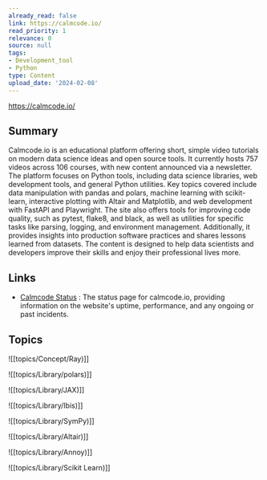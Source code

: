 ```yaml
---
already_read: false
link: https://calmcode.io/
read_priority: 1
relevance: 0
source: null
tags:
- Development_tool
- Python
type: Content
upload_date: '2024-02-08'
---
```


https://calmcode.io/
## Summary

Calmcode.io is an educational platform offering short, simple video tutorials on modern data science ideas and open source tools. It currently hosts 757 videos across 106 courses, with new content announced via a newsletter. The platform focuses on Python tools, including data science libraries, web development tools, and general Python utilities. Key topics covered include data manipulation with pandas and polars, machine learning with scikit-learn, interactive plotting with Altair and Matplotlib, and web development with FastAPI and Playwright. The site also offers tools for improving code quality, such as pytest, flake8, and black, as well as utilities for specific tasks like parsing, logging, and environment management. Additionally, it provides insights into production software practices and shares lessons learned from datasets. The content is designed to help data scientists and developers improve their skills and enjoy their professional lives more.
## Links

- [Calmcode Status](https://status.calmcode.io) : The status page for calmcode.io, providing information on the website's uptime, performance, and any ongoing or past incidents.

## Topics

![[topics/Concept/Ray)]]

![[topics/Library/polars)]]

![[topics/Library/JAX)]]

![[topics/Library/Ibis)]]

![[topics/Library/SymPy)]]

![[topics/Library/Altair)]]

![[topics/Library/Annoy)]]

![[topics/Library/Scikit Learn)]]